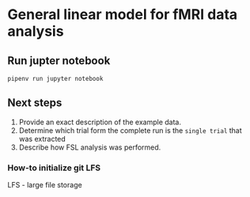 # General linear model for fMRI data analysis

## Run jupter notebook

```
pipenv run jupyter notebook
```

## Next steps

 1. Provide an exact description of the example data.
 2. Determine which trial form the complete run is the `single trial` that was extracted
 3. Describe how FSL analysis was performed.
 
### How-to initialize git LFS

LFS - large file storage
